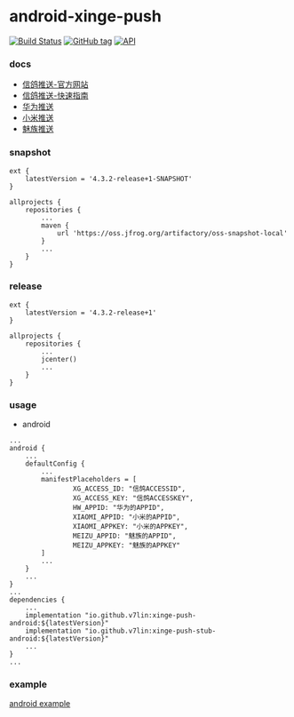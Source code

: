 # android-xinge-push

[![Build Status](https://cloud.drone.io/api/badges/v7lin/android-xinge-push/status.svg)](https://cloud.drone.io/v7lin/android-xinge-push)
[![GitHub tag](https://img.shields.io/github/tag/v7lin/android-xinge-push.svg)](https://github.com/v7lin/android-xinge-push/releases)
[![API](https://img.shields.io/badge/API-14%2B-brightgreen.svg?style=flat)](https://android-arsenal.com/api?level=14)

### docs

* [信鸽推送-官方网站](http://xg.qq.com)
* [信鸽推送-快速指南](https://xg.qq.com/docs/)
* [华为推送](https://developer.huawei.com/consumer/cn/service/hms/pushservice.html)
* [小米推送](https://dev.mi.com/console/appservice/push.html)
* [魅族推送](https://open.flyme.cn/open-web/views/push.html)

### snapshot

````
ext {
    latestVersion = '4.3.2-release+1-SNAPSHOT'
}

allprojects {
    repositories {
        ...
        maven {
            url 'https://oss.jfrog.org/artifactory/oss-snapshot-local'
        }
        ...
    }
}
````

### release

````
ext {
    latestVersion = '4.3.2-release+1'
}

allprojects {
    repositories {
        ...
        jcenter()
        ...
    }
}
````

### usage

* android

````
...
android {
    ...
    defaultConfig {
        ...
        manifestPlaceholders = [
                XG_ACCESS_ID: "信鸽ACCESSID",
                XG_ACCESS_KEY: "信鸽ACCESSKEY",
                HW_APPID: "华为的APPID",
                XIAOMI_APPID: "小米的APPID",
                XIAOMI_APPKEY: "小米的APPKEY",
                MEIZU_APPID: "魅族的APPID",
                MEIZU_APPKEY: "魅族的APPKEY"
        ]
        ...
    }
    ...
}
...
dependencies {
    ...
    implementation "io.github.v7lin:xinge-push-android:${latestVersion}"
    implementation "io.github.v7lin:xinge-push-stub-android:${latestVersion}"
    ...
}
...
````

### example

[android example](./app/src/main/java/io/github/v7lin/xingepush/MainActivity.java)
